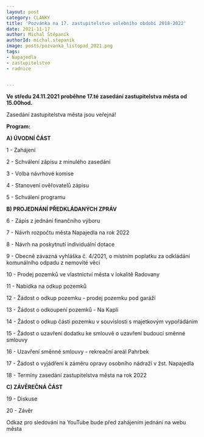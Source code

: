 ```yaml
---
layout: post
category: CLANKY
title: 'Pozvánka na 17. zastupitelstvo volebního období 2018-2022'
date: 2021-11-17
author: Michal Štěpaník
authorId: michal.stepanik
image: posts/pozvanka_listopad_2021.png
tags: 
- Napajedla 
- zastupitelstvo 
- radnice


---
```


**Ve středu 24.11.2021 proběhne 17.té zasedání zastupitelstva města od 15.00hod.** 

Zasedání zastupitelstva města jsou veřejná!

**Program:**

**A) ÚVODNÍ ČÁST**

 1 - Zahájení
 
 2 - Schválení zápisu z minulého zasedání
 
 3 - Volba návrhové komise
 
 4 - Stanovení ověřovatelů zápisu
 
 5 - Schválení programu
 
**B) PROJEDNÁNÍ PŘEDKLÁDANÝCH ZPRÁV**

 6 - Zápis z jednání finančního výboru
 
 7 - Návrh rozpočtu města Napajedla na rok 2022
 
 8 - Návrh na poskytnutí individuální dotace
 
 9 - Obecně závazná vyhláška č. 4/2021, o místním poplatku za odkládání komunálního odpadu z nemovité věci
 
10 - Prodej pozemků ve vlastnictví města v lokalitě Radovany

11 - Nabídka na odkup pozemků

12 - Žádost o odkup pozemku - prodej pozemku pod garáží

13 - Žádost o odkoupení pozemků - Na Kapli

14 - Žádost o odkup části pozemku v souvislosti s majetkovým vypořádáním

15 - Žádost o uzavření dodatku ke smlouvě o uzavření budoucí směnné smlouvy

16 - Uzavření směnné smlouvy - rekreační areál Pahrbek

17 - Žádost o vyjádření k záměru opravy osobního nádraží v žst. Napajedla

18 - Termíny zasedání zastupitelstva města na rok 2022

**C) ZÁVĚREČNÁ ČÁST**

19 - Diskuse

20 - Závěr

Odkaz pro sledování na YouTube bude před zahájením jednání na webu města
